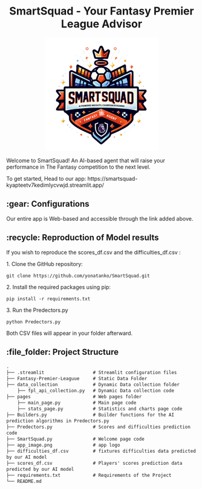<h1 align="center" id="title">SmartSquad - Your Fantasy Premier League Advisor</h1>
<p align="center">
  <img src="https://github.com/yonatanko/SmartSquad/blob/main/app_image.png" width=300 />
</p>
<p id= "description">Welcome to SmartSquad! An AI-based agent that will raise your performance in The Fantasy competition to the next level.</p>
<p>To get started, Head to our app: https://smartsquad-kyapteetv7kedimlycvwjd.streamlit.app/ </p>

<h2>:gear: Configurations </h2>
<p>Our entire app is Web-based and accessible through the link added above.</p>

<h2>:recycle: Reproduction of Model results</h2>
<p>If you wish to reproduce the scores_df.csv and the difficulties_df.csv : </p>
<p> 1. Clone the GitHub repository:</p>

```
git clone https://github.com/yonatanko/SmartSquad.git
```
<p> 2. Install the required packages using pip: </p>

```
pip install -r requirements.txt
```

<p> 3. Run the Predectors.py </p>

```
python Predectors.py
```
Both CSV files will appear in your folder afterward.

<h2>:file_folder: Project Structure</h2>

```
.
├── .streamlit                  # Streamlit configuration files
├── Fantasy-Premier-Leaguue     # Static Data Folder                   
├── data_collection             # Dynamic Data collection folder
    ├── fpl_api_collection.py   # Dynamic Data collection code         
├── pages                       # Web pages folder
    ├── main_page.py            # Main page code
    ├── stats_page.py           # Statistics and charts page code
├── Builders.py                 # Builder functions for the AI prediction algorithms in Predectors.py
├── Predectors.py               # Scores and difficulties prediction code
├── SmartSquad.py               # Welcome page code
├── app_image.png               # app logo
├── difficulties_df.csv         # fixtures difficulties data predicted by our AI model
├── scores_df.csv               # Players' scores prediction data predicted by our AI model
├── requirements.txt            # Requirements of the Project
└── README.md
```

